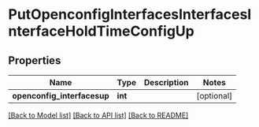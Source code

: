 # PutOpenconfigInterfacesInterfacesInterfaceHoldTimeConfigUp

## Properties
Name | Type | Description | Notes
------------ | ------------- | ------------- | -------------
**openconfig_interfacesup** | **int** |  | [optional] 

[[Back to Model list]](../README.md#documentation-for-models) [[Back to API list]](../README.md#documentation-for-api-endpoints) [[Back to README]](../README.md)


